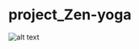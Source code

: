 # project_Zen-yoga

![alt text](https://github.com/[ibra-studio]/[project_Zen-yoga]/blob/[main]/image.jpg?raw=true)
